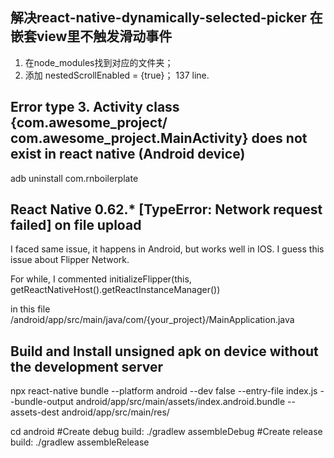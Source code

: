 ## 解决react-native-dynamically-selected-picker 在嵌套view里不触发滑动事件
1. 在node_modules找到对应的文件夹；
2. 添加 nestedScrollEnabled = {true}； 137 line.


## Error type 3. Activity class {com.awesome_project/ com.awesome_project.MainActivity} does not exist in react native (Android device)
adb uninstall com.rnboilerplate

## React Native 0.62.* [TypeError: Network request failed] on file upload

I faced same issue, it happens in Android, but works well in IOS.
I guess this issue about Flipper Network.

For while, I commented
initializeFlipper(this, getReactNativeHost().getReactInstanceManager())

in this file
/android/app/src/main/java/com/{your_project}/MainApplication.java



## Build and Install unsigned apk on device without the development server

npx react-native bundle --platform android --dev false --entry-file index.js --bundle-output android/app/src/main/assets/index.android.bundle --assets-dest android/app/src/main/res/

cd android
#Create debug build:
./gradlew assembleDebug
#Create release build:
./gradlew assembleRelease